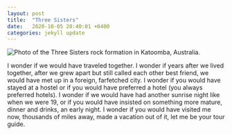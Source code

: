 ```yaml
---
layout: post
title:  "Three Sisters"
date:   2020-10-05 20:40:01 +0400
categories: jekyll update
---
```

<img src="//images.weserv.nl/?url=havemapswill.travel/img/2020-10-05-three-sisters.JPG&&w=500h=400&dpr=3" alt="Photo of the Three Sisters rock formation in Katoomba, Australia.">

I wonder if we would have traveled together. I wonder if years after we lived together, after we grew apart but still called each other best friend, we would have met up in a foreign, farfetched city. I wonder if you would have stayed at a hostel or if you would have preferred a hotel (you always preferred hotels). I wonder if we would have had another sunrise night like when we were 19, or if you would have insisted on something more mature, dinner and drinks, an early night. I wonder if you would have visited me now, thousands of miles away, made a vacation out of it, let me be your tour guide.
